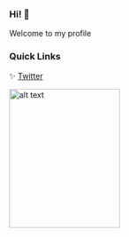 ### Hi! 👋
Welcome to my profile

### Quick Links

✨ <a href="https://twitter.com/mariamantar_">Twitter</a>

<img src="https://user-images.githubusercontent.com/37126943/87268672-5ab13b80-c50e-11ea-80cf-a303ade7b40b.jpg" alt="alt text" width="200" height="250">

<!--
**mariamantar/mariamantar** is a ✨ _special_ ✨ repository because its `README.md` (this file) appears on your GitHub profile.

Here are some ideas to get you started:

- 🔭 I’m currently working on ...
- 🌱 I’m currently learning ...
- 👯 I’m looking to collaborate on ...
- 🤔 I’m looking for help with ...
- 💬 Ask me about ...
- 📫 How to reach me: ...
- 😄 Pronouns: ...
- ⚡ Fun fact: ...
-->
